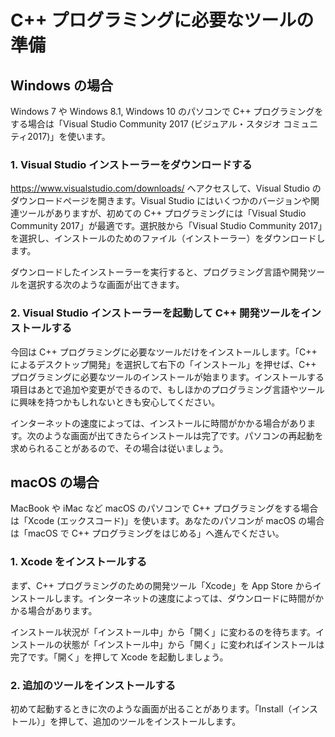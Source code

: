 # C++ プログラミングに必要なツールの準備

## Windows の場合
Windows 7 や Windows 8.1, Windows 10 のパソコンで C++ プログラミングをする場合は「Visual Studio Community 2017 (ビジュアル・スタジオ コミュニティ2017)」を使います。

### 1. Visual Studio インストーラーをダウンロードする
https://www.visualstudio.com/downloads/ へアクセスして、Visual Studio のダウンロードページを開きます。Visual Studio にはいくつかのバージョンや関連ツールがありますが、初めての C++ プログラミングには「Visual Studio Community 2017」が最適です。選択肢から「Visual Studio Community 2017」を選択し、インストールのためのファイル（インストーラー）をダウンロードします。
 
ダウンロードしたインストーラーを実行すると、プログラミング言語や開発ツールを選択する次のような画面が出てきます。
 
### 2. Visual Studio インストーラーを起動して C++ 開発ツールをインストールする
今回は C++ プログラミングに必要なツールだけをインストールします。「C++ によるデスクトップ開発」を選択して右下の「インストール」を押せば、C++ プログラミングに必要なツールのインストールが始まります。インストールする項目はあとで追加や変更ができるので、もしほかのプログラミング言語やツールに興味を持つかもしれないときも安心してください。

インターネットの速度によっては、インストールに時間がかかる場合があります。次のような画面が出てきたらインストールは完了です。パソコンの再起動を求められることがあるので、その場合は従いましょう。

## macOS の場合
MacBook や iMac など macOS のパソコンで C++ プログラミングをする場合は「Xcode (エックスコード)」を使います。あなたのパソコンが macOS の場合は「macOS で C++ プログラミングをはじめる」へ進んでください。

### 1. Xcode をインストールする
まず、C++ プログラミングのための開発ツール「Xcode」を App Store からインストールします。インターネットの速度によっては、ダウンロードに時間がかかる場合があります。

インストール状況が「インストール中」から「開く」に変わるのを待ちます。インストールの状態が「インストール中」から「開く」に変わればインストールは完了です。「開く」を押して Xcode を起動しましょう。

### 2. 追加のツールをインストールする
初めて起動するときに次のような画面が出ることがあります。「Install（インストール）」を押して、追加のツールをインストールします。
